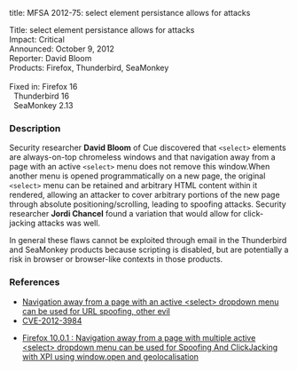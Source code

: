 title: MFSA 2012-75: select element persistance allows for attacks

<p>
<span class="label">Title:</span>      select element persistance allows for
attacks<br/>
<span class="label">Impact:</span>     Critical<br/>
<span class="label">Announced:</span>  October 9, 2012<br/>
<span class="label">Reporter:</span>   David Bloom<br/>
<span class="label">Products:</span>   Firefox, Thunderbird, SeaMonkey<br/>
<br/>
<span class="label">Fixed in:</span>   Firefox 16<br/>
<span class="label">&#160;</span>      Thunderbird 16<br/>
<span class="label">&#160;</span>      SeaMonkey 2.13<br/>
</p>


<h3>Description</h3>

<p>Security researcher <strong>David Bloom</strong> of Cue discovered that
<code>&lt;select&gt;</code> elements are always-on-top chromeless windows and
that navigation away from a page with an active <code>&lt;select&gt;</code> menu
does not remove this window.When another menu is opened programmatically on a
new page, the original <code>&lt;select&gt;</code> menu can be retained and
arbitrary HTML content within it rendered, allowing an attacker to cover
arbitrary portions of the new page through absolute positioning/scrolling,
leading to spoofing attacks. Security researcher <strong>Jordi Chancel</strong>
found a variation that would allow for click-jacking attacks was well.
</p>

<p class="note">In general these flaws cannot be exploited through email in the
Thunderbird and SeaMonkey products because scripting is disabled, but are
potentially a risk in browser or browser-like contexts in those products.</p>


<h3>References</h3>

<ul>
  <li><a href="https://bugzilla.mozilla.org/show_bug.cgi?id=575294">
      Navigation away from a page with an active &lt;select&gt; dropdown menu
can be used for URL spoofing, other evil</a></li>
  <li><a href="http://cve.mitre.org/cgi-bin/cvename.cgi?name=CVE-2012-3984" class="ex-ref">CVE-2012-3984</a></li>
</ul>


<ul>
  <li><a href="https://bugzilla.mozilla.org/show_bug.cgi?id=726264">
      Firefox 10.0.1 : Navigation away from a page with multiple active &lt;select&gt; dropdown menu can be used for Spoofing And ClickJacking with XPI using window.open and geolocalisation</a></li>
</ul>



